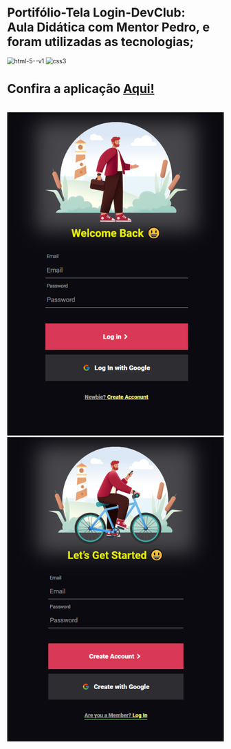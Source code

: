 <h1>Portifólio-Tela Login-DevClub:
<br>Aula Didática com Mentor Pedro, e foram utilizadas as tecnologias;</h1>
<div>
  <img width="48" height="48" src="https://img.icons8.com/color/48/html-5--v1.png" alt="html-5--v1"/>
  <img width="48" height="48" src="https://img.icons8.com/fluency/48/css3.png" alt="css3"/>
</div>

# Confira a aplicação <a href="https://alx-8914.github.io/Portif-lio-Tela-Login-DevClub/">Aqui!</a>
<br>
<img src="https://github.com/alx-8914/Portif-lio-Tela-Login-DevClub/blob/main/imagens/Captura%20de%20tela%20log-in.png?raw=true"/>
<img src="https://github.com/alx-8914/Portif-lio-Tela-Login-DevClub/blob/main/imagens/Captura%20de%20tela%20create%20google.png?raw=true"/>
